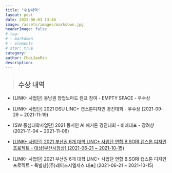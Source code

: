 ```yaml
---
title: "수상내역"
layout: post
date: 2022-06-03 13:48
image: /assets/images/markdown.jpg
headerImage: false
# tag:
# - markdown
# - elements
# star: true
category: 
author: ChoiJaeMin
description:
---
```

> ## 수상 내역 

 - [LINK+ 사업단] 동남권 창업노마드 캠프 참여 - EMPTY SPACE - 우수상   

 - [LINK+ 사업단] 2021 DSU LINC+ 캡스톤디자인 경진대회 - 우수상 (2021-09-29 ~ 2021-11-19)
 
 - [SW 중심대학사업단] 2021 동서인 AI 해커톤 경진대회 - 비례대표 - 장려상 (2021-11-04 ~ 2021-11-06)

 - [[LINK+ 사업단] 2021 부산권 6개 대학 LINC+ 사업단 연합 B.SORI 캡스톤 디자인 프로젝트  - 대상[부산시장상] (2021-06-21 ~ 2021-10-15)](https://park-youngjun.github.io/B.SORI_%EC%BA%A1%EC%8A%A4%ED%86%A4_%EB%94%94%EC%9E%90%EC%9D%B8_%ED%94%84%EB%A1%9C%EC%A0%9D%ED%8A%B8/)    

 - [LINK+ 사업단] 2021 부산권 6개 대학 LINC+ 사업단 연합 B.SORI 캡스톤 디자인 프로젝트  - 특별상[(주)레이즈지엘세스 대표] (2021-06-21 ~ 2021-10-15)   